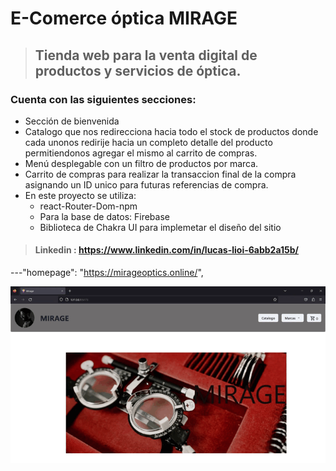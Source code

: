 # E-Comerce óptica MIRAGE

>##  Tienda web para la venta digital de productos y servicios de óptica.

### Cuenta con las siguientes secciones:

* Sección de bienvenida
* Catalogo que nos redirecciona hacia todo el stock de productos donde cada unonos redirije hacia un completo detalle del producto permitiendonos agregar el mismo al carrito de compras.
* Menú desplegable con un filtro de productos por marca.
* Carrito de compras para realizar la transaccion final de la compra asignando un ID unico para futuras referencias de compra.
* En este proyecto se utiliza:
    - react-Router-Dom-npm
    - Para la base de datos: Firebase
    - Biblioteca de Chakra UI para implemetar el diseño del sitio
    

>#### Linkedin : https://www.linkedin.com/in/lucas-lioi-6abb2a15b/  

---"homepage": "https://mirageoptics.online/",

![Guia del sitio](./src/assets/img/mirage.gif)